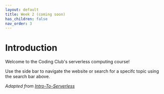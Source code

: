 ```yaml
---
layout: default
title: Week 2 (coming soon)
has_children: false
nav_order: 3
---
```

# Introduction

Welcome to the Coding Club's serverless computing course!

Use the side bar to navigate the website or search for a specifc topic using the search bar above.

*Adapted from [Intro-To-Serverless](https://github.com/bitprj/Intro-To-Serverless)*
